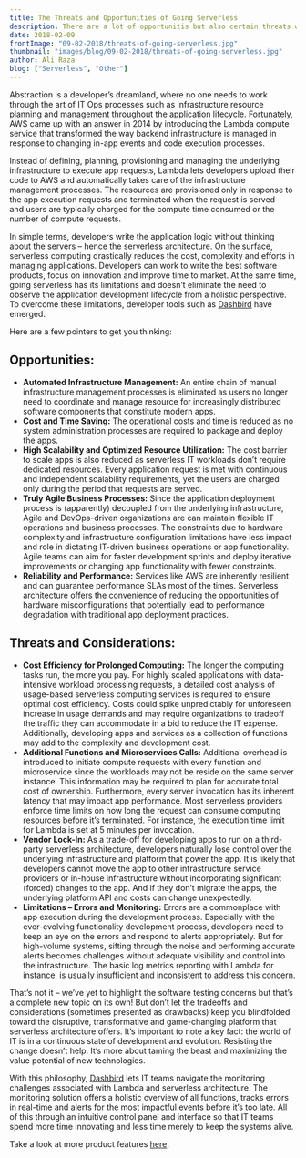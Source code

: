 ```yaml
---
title: The Threats and Opportunities of Going Serverless
description: There are a lot of opportunitis but also certain threats when going Serverless. Here's a breakdown of what you should keep in mind.
date: 2018-02-09
frontImage: "09-02-2018/threats-of-going-serverless.jpg"
thumbnail: "images/blog/09-02-2018/threats-of-going-serverless.jpg"
author: Ali Raza 
blog: ["Serverless", "Other"]
---
```


Abstraction is a developer’s dreamland, where no one needs to work through the art of IT Ops processes such as infrastructure resource planning and management throughout the application lifecycle. Fortunately, AWS came up with an answer in 2014 by introducing the Lambda compute service that transformed the way backend infrastructure is managed in response to changing in-app events and code execution processes. 


Instead of defining, planning, provisioning and managing the underlying infrastructure to execute app requests, Lambda lets developers upload their code to AWS and automatically takes care of the infrastructure management processes. The resources are provisioned only in response to the app execution requests and terminated when the request is served – and users are typically charged for the compute time consumed or the number of compute requests.


In simple terms, developers write the application logic without thinking about the servers – hence the serverless architecture. On the surface, serverless computing drastically reduces the cost, complexity and efforts in managing applications. Developers can work to write the best software products, focus on innovation and improve time to market. At the same time, going serverless has its limitations and doesn’t eliminate the need to observe the application development lifecycle from a holistic perspective. To overcome these limitations, developer tools such as <a href='https://dashbird.io' target='_blank'>Dashbird</a> have emerged.

Here are a few pointers to get you thinking:

## Opportunities:

  * **Automated Infrastructure Management:** An entire chain of manual infrastructure management processes is eliminated as users no longer need to coordinate and manage resource for increasingly distributed software components that constitute modern apps.
  * **Cost and Time Saving:** The operational costs and time is reduced as no system administration processes are required to package and deploy the apps.
  * **High Scalability and Optimized Resource Utilization:** The cost barrier to scale apps is also reduced as serverless IT workloads don’t require dedicated resources. Every application request is met with continuous and independent scalability requirements, yet the users are charged only during the period that requests are served.
  * **Truly Agile Business Processes:** Since the application deployment process is (apparently) decoupled from the underlying infrastructure, Agile and DevOps-driven organizations are can maintain flexible IT operations and business processes. The constraints due to hardware complexity and infrastructure configuration limitations have less impact and role in dictating IT-driven business operations or app functionality. Agile teams can aim for faster development sprints and deploy iterative improvements or changing app functionality with fewer constraints.
  * **Reliability and Performance:** Services like AWS are inherently resilient and can guarantee performance SLAs most of the times. Serverless architecture offers the convenience of reducing the opportunities of hardware misconfigurations that potentially lead to performance degradation with traditional app deployment practices.


## Threats and Considerations:

  * **Cost Efficiency for Prolonged Computing:** The longer the computing tasks run, the more you pay. For highly scaled applications with data-intensive workload processing requests, a detailed cost analysis of usage-based serverless computing services is required to ensure optimal cost efficiency. Costs could spike unpredictably for unforeseen increase in usage demands and may require organizations to tradeoff the traffic they can accommodate in a bid to reduce the IT expense. Additionally, developing apps and services as a collection of functions may add to the complexity and development cost.
  * **Additional Functions and Microservices Calls:** Additional overhead is introduced to initiate compute requests with every function and microservice since the workloads may not be reside on the same server instance. This information may be required to plan for accurate total cost of ownership. Furthermore, every server invocation has its inherent latency that may impact app performance. Most serverless providers enforce time limits on how long the request can consume computing resources before it’s terminated. For instance, the execution time limit for Lambda is set at 5 minutes per invocation.
  * **Vendor Lock-In:** As a trade-off for developing apps to run on a third-party serverless architecture, developers naturally lose control over the underlying infrastructure and platform that power the app. It is likely that developers cannot move the app to other infrastructure service providers or in-house infrastructure without incorporating significant (forced) changes to the app. And if they don’t migrate the apps, the underlying platform API and costs can change unexpectedly.
  * **Limitations – Errors and Monitoring:** Errors are a commonplace with app execution during the development process. Especially with the ever-evolving functionality development process, developers need to keep an eye on the errors and respond to alerts appropriately. But for high-volume systems, sifting through the noise and performing accurate alerts becomes challenges without adequate visibility and control into the infrastructure. The basic log metrics reporting with Lambda for instance, is usually insufficient and inconsistent to address this concern.

That’s not it – we’ve yet to highlight the software testing concerns but that’s a complete new topic on its own! But don’t let the tradeoffs and considerations (sometimes presented as drawbacks) keep you blindfolded toward the disruptive, transformative and game-changing platform that serverless architecture offers. It’s important to note a key fact: the world of IT is in a continuous state of development and evolution. Resisting the change doesn’t help. It’s more about taming the beast and maximizing the value potential of new technologies.


With this philosophy, <a href='/' target='_blank'>Dashbird</a> lets IT teams navigate the monitoring challenges associated with Lambda and serverless architecture. The monitoring solution offers a holistic overview of all functions, tracks errors in real-time and alerts for the most impactful events before it’s too late. All of this through an intuitive control panel and interface so that IT teams spend more time innovating and less time merely to keep the systems alive.

Take a look at more product features <a href='/features' target='_blank'>here</a>.

